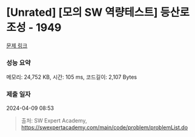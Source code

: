# [Unrated] [모의 SW 역량테스트] 등산로 조성 - 1949 

[문제 링크](https://swexpertacademy.com/main/code/problem/problemDetail.do?contestProbId=AV5PoOKKAPIDFAUq) 

### 성능 요약

메모리: 24,752 KB, 시간: 105 ms, 코드길이: 2,107 Bytes

### 제출 일자

2024-04-09 08:53



> 출처: SW Expert Academy, https://swexpertacademy.com/main/code/problem/problemList.do